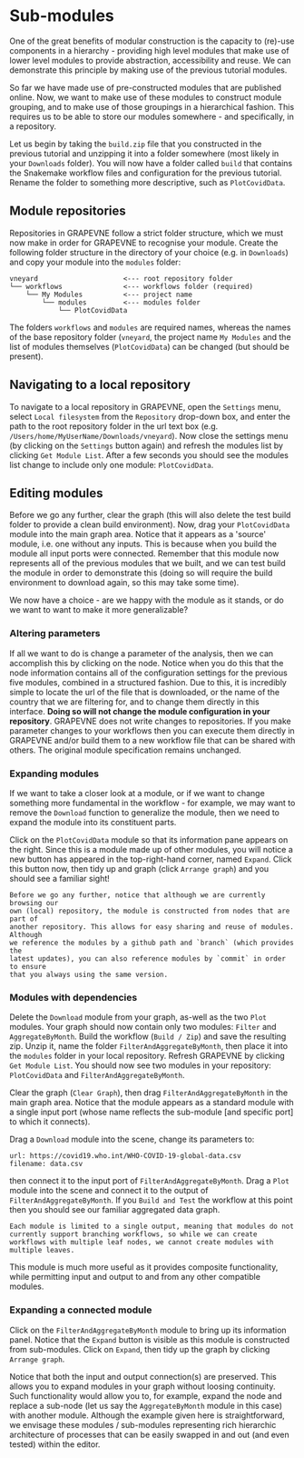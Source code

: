 # Sub-modules

One of the great benefits of modular construction is the capacity to (re)-use
components in a hierarchy - providing high level modules that make use of lower
level modules to provide abstraction, accessibility and reuse. We can
demonstrate this principle by making use of the previous tutorial modules.

So far we have made use of pre-constructed modules that are published online.
Now, we want to make use of these modules to construct module grouping, and to
make use of those groupings in a hierarchical fashion. This requires us to be
able to store our modules somewhere - and specifically, in a repository.

Let us begin by taking the `build.zip` file that you constructed in the previous
tutorial and unzipping it into a folder somewhere (most likely in your
`Downloads` folder). You will now have a folder called `build` that contains
the Snakemake workflow files and configuration for the previous tutorial.
Rename the folder to something more descriptive, such as
`PlotCovidData`.

## Module repositories

Repositories in GRAPEVNE follow a strict folder structure, which we must now
make in order for GRAPEVNE to recognise your module. Create the following folder
structure in the directory of your choice (e.g. in `Downloads`) and copy your
module into the `modules` folder:

```
vneyard                     <--- root repository folder
└── workflows               <--- workflows folder (required)
    └── My Modules          <--- project name
        └── modules         <--- modules folder
            └── PlotCovidData
```

The folders `workflows` and `modules` are required names, whereas the names of
the base repository folder (`vneyard`, the project name `My Modules` and the
list of modules themselves (`PlotCovidData`) can be changed
(but should be present).

## Navigating to a local repository

To navigate to a local repository in GRAPEVNE, open the `Settings` menu,
select `Local filesystem` from the `Repository` drop-down box, and enter the
path to the root repository folder in the url text box (e.g.
`/Users/home/MyUserName/Downloads/vneyard`). Now close the settings menu (by
clicking on the `Settings` button again) and refresh the modules list by
clicking `Get Module List`. After a few seconds you should see the modules list
change to include only one module: `PlotCovidData`.

## Editing modules

Before we go any further, clear the graph (this will also delete the test build
folder to provide a clean build environment). Now, drag your
`PlotCovidData` module into the main graph area. Notice that it
appears as a 'source' module, i.e. one without any inputs. This is because
when you build the module all input ports were connected. Remember that this
module now represents all of the previous modules that we built, and we can test
build the module in order to demonstrate this (doing so will require the build
environment to download again, so this may take some time).

We now have a choice - are we happy with the module as it stands, or do we want
to want to make it more generalizable?

### Altering parameters

If all we want to do is change a parameter of the analysis, then we can
accomplish this by clicking on the node. Notice when you do this that the
node information contains all of the configuration settings for the previous
five modules, combined in a structured fashion. Due to this, it is incredibly
simple to locate the url of the file that is downloaded, or the name of the
country that we are filtering for, and to change them directly in this
interface. **Doing so will not change the module configuration in your
repository**. GRAPEVNE does not write changes to repositories. If you make
parameter changes to your workflows then you can execute them directly in
GRAPEVNE and/or build them to a new workflow file that can be shared with others.
The original module specification remains unchanged.

### Expanding modules

If we want to take a closer look at a module, or if we want to change something
more fundamental in the workflow - for example, we may want to remove the
`Download` function to generalize the module, then we need
to expand the module into its constituent parts.

Click on the `PlotCovidData` module so that its information
pane appears on the right. Since this is a module made up of other modules,
you will notice a new button has appeared in the top-right-hand corner, named
`Expand`. Click this button now, then tidy up and graph (click `Arrange graph`)
and you should see a familiar sight!

```{note}
Before we go any further, notice that although we are currently browsing our
own (local) repository, the module is constructed from nodes that are part of
another repository. This allows for easy sharing and reuse of modules. Although
we reference the modules by a github path and `branch` (which provides the
latest updates), you can also reference modules by `commit` in order to ensure
that you always using the same version.
```

### Modules with dependencies

Delete the `Download` module from your graph, as-well as the two `Plot` modules.
Your graph should now contain only two modules: `Filter` and `AggregateByMonth`.
Build the workflow (`Build / Zip`) and save the resulting zip. Unzip it, name
the folder `FilterAndAggregateByMonth`, then place it into the `modules`
folder in your local repository. Refresh GRAPEVNE by clicking `Get Module List`.
You should now see two modules in your repository: `PlotCovidData` and
`FilterAndAggregateByMonth`.

Clear the graph (`Clear Graph`), then drag `FilterAndAggregateByMonth` in the
main graph area. Notice that the module appears as a standard module with a
single input port (whose name reflects the sub-module [and specific port] to
which it connects).

Drag a `Download` module into the scene, change its parameters to:

```
url: https://covid19.who.int/WHO-COVID-19-global-data.csv
filename: data.csv
```

then connect it to the input port of
`FilterAndAggregateByMonth`. Drag a `Plot` module into the scene and
connect it to the output of `FilterAndAggregateByMonth`. If you `Build and Test`
the workflow at this point then you should see our familiar aggregated data
graph.

```{note}
Each module is limited to a single output, meaning that modules do not currently support branching workflows, so while we can create workflows with multiple leaf nodes, we cannot create modules with multiple leaves.
```

This module is much more useful as it provides composite functionality, while
permitting input and output to and from any other compatible modules.

### Expanding a connected module

Click on the `FilterAndAggregateByMonth` module to bring up its information
panel. Notice that the `Expand` button is visible as this module is constructed
from sub-modules. Click on `Expand`, then tidy up the graph by clicking
`Arrange graph`.

Notice that both the input and output connection(s) are preserved. This allows
you to expand modules in your graph without loosing continuity. Such
functionality would allow you to, for example, expand the node and replace
a sub-node (let us say the `AggregateByMonth` module in this case) with
another module. Although the example given here is straightforward, we envisage
these modules / sub-modules representing rich hierarchic architecture of
processes that can be easily swapped in and out (and even tested) within the
editor.
